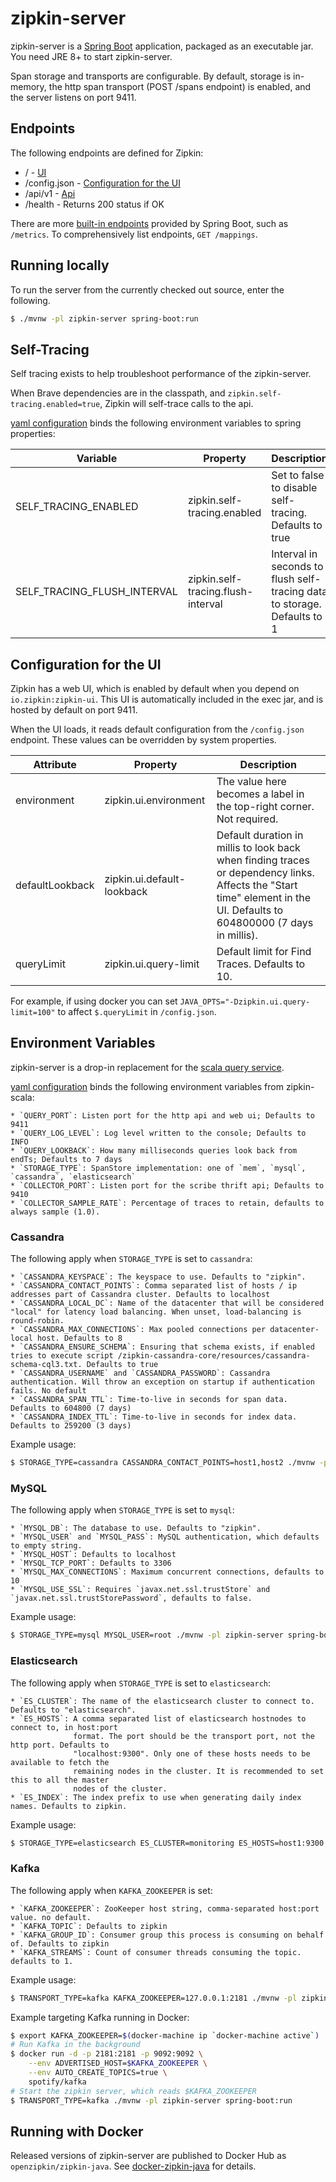 # zipkin-server
zipkin-server is a [Spring Boot](http://docs.spring.io/spring-boot/docs/current/reference/htmlsingle/) application, packaged as an executable jar. You need JRE 8+ to start zipkin-server.

Span storage and transports are configurable. By default, storage is
in-memory, the http span transport (POST /spans endpoint) is enabled,
and the server listens on port 9411.

## Endpoints

The following endpoints are defined for Zipkin:
* / - [UI](https://github.com/openzipkin/zipkin/tree/master/zipkin-ui)
* /config.json - [Configuration for the UI](#configuration-for-the-ui)
* /api/v1 - [Api](http://zipkin.io/zipkin-api/#/)
* /health - Returns 200 status if OK

There are more [built-in endpoints](https://docs.spring.io/spring-boot/docs/current/reference/html/production-ready-endpoints.html) provided by Spring Boot, such as `/metrics`. To comprehensively list endpoints, `GET /mappings`.

## Running locally

To run the server from the currently checked out source, enter the following.
```bash
$ ./mvnw -pl zipkin-server spring-boot:run
```

## Self-Tracing
Self tracing exists to help troubleshoot performance of the zipkin-server.

When Brave dependencies are in the classpath, and `zipkin.self-tracing.enabled=true`,
Zipkin will self-trace calls to the api.

[yaml configuration](zipkin-server/src/main/resources/zipkin-server.yml) binds the following environment variables to spring properties:

Variable | Property | Description
--- | --- | ---
SELF_TRACING_ENABLED | zipkin.self-tracing.enabled | Set to false to disable self-tracing. Defaults to true
SELF_TRACING_FLUSH_INTERVAL | zipkin.self-tracing.flush-interval | Interval in seconds to flush self-tracing data to storage. Defaults to 1

## Configuration for the UI
Zipkin has a web UI, which is enabled by default when you depend on `io.zipkin:zipkin-ui`. This UI is automatically included in the exec jar, and is hosted by default on port 9411.

When the UI loads, it reads default configuration from the `/config.json` endpoint. These values can be overridden by system properties.

Attribute | Property | Description
--- | --- | ---
environment | zipkin.ui.environment | The value here becomes a label in the top-right corner. Not required.
defaultLookback | zipkin.ui.default-lookback | Default duration in millis to look back when finding traces or dependency links. Affects the "Start time" element in the UI. Defaults to 604800000 (7 days in millis).
queryLimit | zipkin.ui.query-limit |  Default limit for Find Traces. Defaults to 10.

For example, if using docker you can set `JAVA_OPTS="-Dzipkin.ui.query-limit=100"` to affect `$.queryLimit` in `/config.json`.

## Environment Variables
zipkin-server is a drop-in replacement for the [scala query service](https://github.com/openzipkin/zipkin/tree/master/zipkin-query-service).

[yaml configuration](zipkin-server/src/main/resources/zipkin-server.yml) binds the following environment variables from zipkin-scala:

    * `QUERY_PORT`: Listen port for the http api and web ui; Defaults to 9411
    * `QUERY_LOG_LEVEL`: Log level written to the console; Defaults to INFO
    * `QUERY_LOOKBACK`: How many milliseconds queries look back from endTs; Defaults to 7 days
    * `STORAGE_TYPE`: SpanStore implementation: one of `mem`, `mysql`, `cassandra`, `elasticsearch`
    * `COLLECTOR_PORT`: Listen port for the scribe thrift api; Defaults to 9410 
    * `COLLECTOR_SAMPLE_RATE`: Percentage of traces to retain, defaults to always sample (1.0).

### Cassandra
The following apply when `STORAGE_TYPE` is set to `cassandra`:

    * `CASSANDRA_KEYSPACE`: The keyspace to use. Defaults to "zipkin".
    * `CASSANDRA_CONTACT_POINTS`: Comma separated list of hosts / ip addresses part of Cassandra cluster. Defaults to localhost
    * `CASSANDRA_LOCAL_DC`: Name of the datacenter that will be considered "local" for latency load balancing. When unset, load-balancing is round-robin.
    * `CASSANDRA_MAX_CONNECTIONS`: Max pooled connections per datacenter-local host. Defaults to 8
    * `CASSANDRA_ENSURE_SCHEMA`: Ensuring that schema exists, if enabled tries to execute script /zipkin-cassandra-core/resources/cassandra-schema-cql3.txt. Defaults to true
    * `CASSANDRA_USERNAME` and `CASSANDRA_PASSWORD`: Cassandra authentication. Will throw an exception on startup if authentication fails. No default
    * `CASSANDRA_SPAN_TTL`: Time-to-live in seconds for span data. Defaults to 604800 (7 days)
    * `CASSANDRA_INDEX_TTL`: Time-to-live in seconds for index data. Defaults to 259200 (3 days)

Example usage:

```bash
$ STORAGE_TYPE=cassandra CASSANDRA_CONTACT_POINTS=host1,host2 ./mvnw -pl zipkin-server spring-boot:run
```

### MySQL
The following apply when `STORAGE_TYPE` is set to `mysql`:

    * `MYSQL_DB`: The database to use. Defaults to "zipkin".
    * `MYSQL_USER` and `MYSQL_PASS`: MySQL authentication, which defaults to empty string.
    * `MYSQL_HOST`: Defaults to localhost
    * `MYSQL_TCP_PORT`: Defaults to 3306
    * `MYSQL_MAX_CONNECTIONS`: Maximum concurrent connections, defaults to 10
    * `MYSQL_USE_SSL`: Requires `javax.net.ssl.trustStore` and `javax.net.ssl.trustStorePassword`, defaults to false.

Example usage:

```bash
$ STORAGE_TYPE=mysql MYSQL_USER=root ./mvnw -pl zipkin-server spring-boot:run
```

### Elasticsearch
The following apply when `STORAGE_TYPE` is set to `elasticsearch`:

    * `ES_CLUSTER`: The name of the elasticsearch cluster to connect to. Defaults to "elasticsearch".
    * `ES_HOSTS`: A comma separated list of elasticsearch hostnodes to connect to, in host:port
                  format. The port should be the transport port, not the http port. Defaults to
                  "localhost:9300". Only one of these hosts needs to be available to fetch the
                  remaining nodes in the cluster. It is recommended to set this to all the master
                  nodes of the cluster.
    * `ES_INDEX`: The index prefix to use when generating daily index names. Defaults to zipkin.

Example usage:

```bash
$ STORAGE_TYPE=elasticsearch ES_CLUSTER=monitoring ES_HOSTS=host1:9300,host2:9300 ./mvnw -pl zipkin-server spring-boot:run
```

### Kafka
The following apply when `KAFKA_ZOOKEEPER` is set:

    * `KAFKA_ZOOKEEPER`: ZooKeeper host string, comma-separated host:port value. no default.
    * `KAFKA_TOPIC`: Defaults to zipkin
    * `KAFKA_GROUP_ID`: Consumer group this process is consuming on behalf of. Defaults to zipkin
    * `KAFKA_STREAMS`: Count of consumer threads consuming the topic. defaults to 1.

Example usage:

```bash
$ TRANSPORT_TYPE=kafka KAFKA_ZOOKEEPER=127.0.0.1:2181 ./mvnw -pl zipkin-server spring-boot:run
```

Example targeting Kafka running in Docker:

```bash
$ export KAFKA_ZOOKEEPER=$(docker-machine ip `docker-machine active`)
# Run Kafka in the background
$ docker run -d -p 2181:2181 -p 9092:9092 \
    --env ADVERTISED_HOST=$KAFKA_ZOOKEEPER \
    --env AUTO_CREATE_TOPICS=true \
    spotify/kafka
# Start the zipkin server, which reads $KAFKA_ZOOKEEPER
$ TRANSPORT_TYPE=kafka ./mvnw -pl zipkin-server spring-boot:run
```

## Running with Docker
Released versions of zipkin-server are published to Docker Hub as `openzipkin/zipkin-java`.
See [docker-zipkin-java](https://github.com/openzipkin/docker-zipkin-java) for details.

